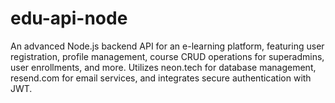 # edu-api-node
An advanced Node.js backend API for an e-learning platform, featuring user registration, profile management, course CRUD operations for superadmins, user enrollments, and more. Utilizes neon.tech for database management, resend.com for email services, and integrates secure authentication with JWT.
